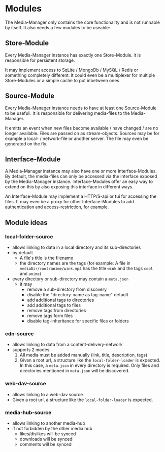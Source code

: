 # Modules

The Media-Manager only contains the core functionality and is not runnable by itself. It also needs a few modules to be useable:


## Store-Module

Every Media-Manager instance has exactly one Store-Module.
It is responsible for persistent storage.

It may implement access to SqLite / MongoDb / MySQL / Redis or something completely different.
It could even be a multiplexer for multiple Store-Modules or a simple cache to put inbetween ones.


## Source-Module

Every Media-Manager instance needs to have at least one Source-Module to be usefull.
It is responsible for delivering media-files to the Media-Manager.

It emitts an event when new files become available / have changed / are no longer available.
Files are passed on as stream-objects. Sources may be for example a local- / network-file or another server.
The file may even be generated on the fly.


## Interface-Module

A Media-Manager instance may also have one or more Interface-Modules.
By default, the media-files can only be accessed via the interface exposed by the Media-Manager instance.
Interface-Modules offer an easy way to extend on this by also exposing this interface in different ways.

An Interface-Module may implement a HTTP/S-api or tui for accessing the files.
It may even be a proxy for other Interface-Modules to add authentication and access-restriction, for example.




## Module ideas

### local-folder-source

- allows linking to data in a local directory and its sub-directories
- by default
    - A file's title is the filename
    - the directory names are the tags (for example: A file in `mediaDir/cool/anime/wink.mp4` has the title `wink` and the tags `cool` and `anime`)
- every directory or sub-directory may contain a `meta.json`
    - it may
        - remove a sub-directory from discovery
        - disable the "directory-name as tag-name" default
        - add additional tags to directories
        - add additional tags to files
        - remove tags from directories
        - remove tags form files
        - disable tag-inheritance for specific files or folders

### cdn-source

- allows linking to data from a content-delivery-network
- supports 2 modes:
    1. All media must be added manually (link, title, description, tags)
    2. Given a root url, a structure like the `local-folder-loader` is expected. In this case, a `meta.json` in every directory is required. Only files and directories mentioned in `meta.json` will be discovered.

### web-dav-source

- allows linking to a web-dav source
- Given a root url, a structure like the `local-folder-loader` is expected.

### media-hub-source

- allows linking to another media-hub
- if not forbidden by the other media hub
    - likes/dislikes will be synced
    - downloads will be synced
    - comments will be synced
